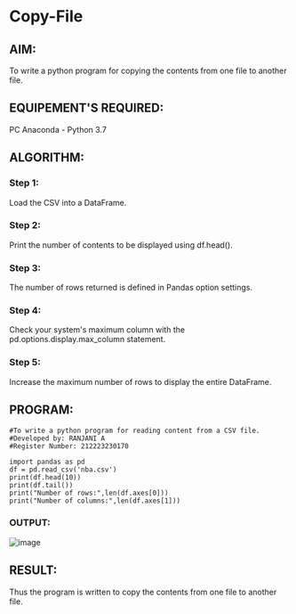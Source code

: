 # Copy-File
## AIM:
To write a python program for copying the contents from one file to another file.
## EQUIPEMENT'S REQUIRED: 
PC
Anaconda - Python 3.7
## ALGORITHM: 
### Step 1:
Load the CSV into a DataFrame.

### Step 2: 
 Print the number of contents to be displayed using df.head().


### Step 3: 
The number of rows returned is defined in Pandas option settings.

### Step 4:  
Check your system's maximum column with the pd.options.display.max_column statement.

### Step 5: 
Increase the maximum number of rows to display the entire DataFrame.
## PROGRAM:
```
#To write a python program for reading content from a CSV file.
#Developed by: RANJANI A
#Register Number: 212223230170

import pandas as pd
df = pd.read_csv('nba.csv')
print(df.head(10))
print(df.tail())
print("Number of rows:",len(df.axes[0]))
print("Number of columns:",len(df.axes[1]))
```
### OUTPUT:
![image](https://github.com/Ranjania2005/Copy-File/assets/151624950/cfd03c27-a6ff-4764-8573-9cf80f2c0daf)

## RESULT:
Thus the program is written to copy the contents from one file to another file.
